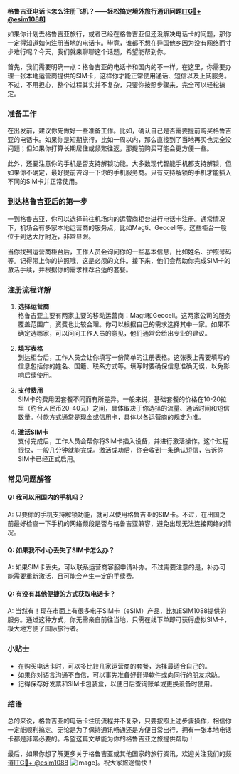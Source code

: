 **格鲁吉亚电话卡怎么注册飞机？——轻松搞定境外旅行通讯问题[[TG💪+ @esim1088](https://t.me/s/esim1088)]**

如果你计划去格鲁吉亚旅行，或者已经在格鲁吉亚但还没解决电话卡的问题，那你一定得知道如何注册当地的电话卡。毕竟，谁都不想在异国他乡因为没有网络而寸步难行呢？今天，我们就来聊聊这个话题，希望能帮到你。

首先，我们需要明确一点：格鲁吉亚的电话卡和国内的不一样。在这里，你需要办理一张本地运营商提供的SIM卡，这样你才能正常使用通话、短信以及上网服务。不过，不用担心，整个过程其实并不复杂，只要你按照步骤来，完全可以轻松搞定。

### 准备工作

在出发前，建议你先做好一些准备工作。比如，确认自己是否需要提前购买格鲁吉亚的电话卡。如果你是短期旅行，比如一周以内，那么直接到了当地再买也完全没问题；但如果你打算长期居住或频繁往返，那提前购买可能会更方便一些。

此外，还要注意你的手机是否支持解锁功能。大多数现代智能手机都支持解锁，但如果你不确定，最好提前咨询一下你的手机服务商。只有支持解锁的手机才能插入不同的SIM卡并正常使用。

### 到达格鲁吉亚后的第一步

一到格鲁吉亚，你可以选择前往机场内的运营商柜台进行电话卡注册。通常情况下，机场会有多家本地运营商的服务点，比如Magti、Geocell等。这些柜台一般位于到达大厅附近，非常显眼。

当你找到运营商柜台后，工作人员会询问你的一些基本信息，比如姓名、护照号码等。记得带上你的护照哦，这是必须的文件。接下来，他们会帮助你完成SIM卡的激活手续，并根据你的需求推荐合适的套餐。

### 注册流程详解

1. **选择运营商**  
   格鲁吉亚主要有两家主要的移动运营商：Magti和Geocell。这两家公司的服务覆盖范围广，资费也比较合理。你可以根据自己的需求选择其中一家。如果不确定选哪家，可以问问工作人员的意见，他们通常会给出专业的建议。

2. **填写表格**  
   到达柜台后，工作人员会让你填写一份简单的注册表格。这张表上需要填写的信息包括你的姓名、国籍、联系方式等。填写时要确保信息准确无误，以免影响后续使用。

3. **支付费用**  
   SIM卡的费用因套餐不同而有所差异。一般来说，基础套餐的价格在10-20拉里（约合人民币20-40元）之间，具体取决于你选择的流量、通话时间和短信数量。付款方式通常是现金或信用卡，具体以各运营商的规定为准。

4. **激活SIM卡**  
   支付完成后，工作人员会帮你将SIM卡插入设备，并进行激活操作。这个过程很快，一般几分钟就能完成。激活成功后，你会收到一条确认短信，告诉你SIM卡已经正式启用。

### 常见问题解答

#### Q: 我可以用国内的手机吗？
A: 只要你的手机支持解锁功能，就可以使用格鲁吉亚的SIM卡。不过，在出国之前最好检查一下手机的网络频段是否与格鲁吉亚兼容，避免出现无法连接网络的情况。

#### Q: 如果我不小心丢失了SIM卡怎么办？
A: 如果SIM卡丢失，可以联系运营商客服申请补办。不过需要注意的是，补办可能需要重新激活，且可能会产生一定的手续费。

#### Q: 有没有其他便捷的方式获取电话卡？
A: 当然有！现在市面上有很多电子SIM卡（eSIM）产品，比如ESIM1088提供的服务。通过这种方式，你无需亲自前往当地，只需在线下单即可获得虚拟SIM卡，极大地方便了国际旅行者。

### 小贴士

- 在购买电话卡时，可以多比较几家运营商的套餐，选择最适合自己的。
- 如果你对语言沟通不自信，可以事先准备好翻译软件或向同行的朋友求助。
- 记得保存好发票和SIM卡包装盒，以便日后查询账单或更换设备时使用。

### 结语

总的来说，格鲁吉亚的电话卡注册流程并不复杂，只要按照上述步骤操作，相信你一定能顺利搞定。无论是为了保持通讯畅通还是方便日常出行，拥有一张本地电话卡都是非常必要的。希望这篇文章能为你的格鲁吉亚之旅提供帮助！

最后，如果你想了解更多关于格鲁吉亚或其他国家的旅行资讯，欢迎关注我们的频道[[TG💪+ @esim1088](https://t.me/s/esim1088) ![Image](https://i.postimg.cc/4NQfJmqS/Snipaste-2025-05-13-00-14-12.png)]。祝大家旅途愉快！